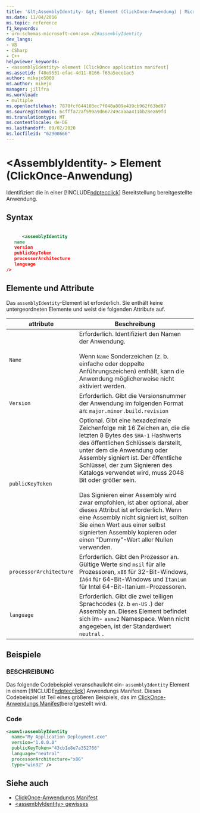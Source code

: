 ```yaml
---
title: '&lt;AssemblyIdentity- &gt; Element (ClickOnce-Anwendung) | Microsoft-Dokumentation'
ms.date: 11/04/2016
ms.topic: reference
f1_keywords:
- urn:schemas-microsoft-com:asm.v2#assemblyIdentity
dev_langs:
- VB
- CSharp
- C++
helpviewer_keywords:
- <assemblyIdentity> element [ClickOnce application manifest]
ms.assetid: f48e9531-efac-4d11-8166-f63a5ece1ac5
author: mikejo5000
ms.author: mikejo
manager: jillfra
ms.workload:
- multiple
ms.openlocfilehash: 7870fcf644103ec7f048a809e439cb962f63bd07
ms.sourcegitcommit: 6cfffa72af599a9d667249caaaa411bb28ea69fd
ms.translationtype: MT
ms.contentlocale: de-DE
ms.lasthandoff: 09/02/2020
ms.locfileid: "62900666"
---
```

# <a name="ltassemblyidentitygt-element-clickonce-application"></a>&lt;AssemblyIdentity- &gt; Element (ClickOnce-Anwendung)
Identifiziert die in einer [!INCLUDE[ndptecclick](../deployment/includes/ndptecclick_md.md)] Bereitstellung bereitgestellte Anwendung.

## <a name="syntax"></a>Syntax

```xml

      <assemblyIdentity
   name
   version
   publicKeyToken
   processorArchitecture
   language
/>
```

## <a name="elements-and-attributes"></a>Elemente und Attribute
 Das `assemblyIdentity`-Element ist erforderlich. Sie enthält keine untergeordneten Elemente und weist die folgenden Attribute auf.

|attribute|Beschreibung|
|---------------|-----------------|
|`Name`|Erforderlich. Identifiziert den Namen der Anwendung.<br /><br /> Wenn `Name` Sonderzeichen (z. b. einfache oder doppelte Anführungszeichen) enthält, kann die Anwendung möglicherweise nicht aktiviert werden.|
|`Version`|Erforderlich. Gibt die Versionsnummer der Anwendung im folgenden Format an: `major.minor.build.revision`|
|`publicKeyToken`|Optional. Gibt eine hexadezimale Zeichenfolge mit 16 Zeichen an, die die letzten 8 Bytes des `SHA-1` Hashwerts des öffentlichen Schlüssels darstellt, unter dem die Anwendung oder Assembly signiert ist. Der öffentliche Schlüssel, der zum Signieren des Katalogs verwendet wird, muss 2048 Bit oder größer sein.<br /><br /> Das Signieren einer Assembly wird zwar empfohlen, ist aber optional, aber dieses Attribut ist erforderlich. Wenn eine Assembly nicht signiert ist, sollten Sie einen Wert aus einer selbst signierten Assembly kopieren oder einen "Dummy"-Wert aller Nullen verwenden.|
|`processorArchitecture`|Erforderlich. Gibt den Prozessor an. Gültige Werte sind `msil` für alle Prozessoren, `x86` für 32-Bit-Windows, `IA64` für 64-Bit-Windows und `Itanium` für Intel 64-Bit-Itanium-Prozessoren.|
|`language`|Erforderlich. Gibt die zwei teiligen Sprachcodes (z. b `en-US` .) der Assembly an. Dieses Element befindet sich im- `asmv2` Namespace. Wenn nicht angegeben, ist der Standardwert `neutral` .|

## <a name="examples"></a>Beispiele

### <a name="description"></a>BESCHREIBUNG
 Das folgende Codebeispiel veranschaulicht ein- `assemblyIdentity` Element in einem [!INCLUDE[ndptecclick](../deployment/includes/ndptecclick_md.md)] Anwendungs Manifest. Dieses Codebeispiel ist Teil eines größeren Beispiels, das im [ClickOnce-Anwendungs Manifest](../deployment/clickonce-application-manifest.md)bereitgestellt wird.

### <a name="code"></a>Code

```xml
<asmv1:assemblyIdentity
  name="My Application Deployment.exe"
  version="1.0.0.0"
  publicKeyToken="43cb1e8e7a352766"
  language="neutral"
  processorArchitecture="x86"
  type="win32" />
```

## <a name="see-also"></a>Siehe auch
- [ClickOnce-Anwendungs Manifest](../deployment/clickonce-application-manifest.md)
- [\<assemblyIdentity> gewisses](../deployment/assemblyidentity-element-clickonce-deployment.md)